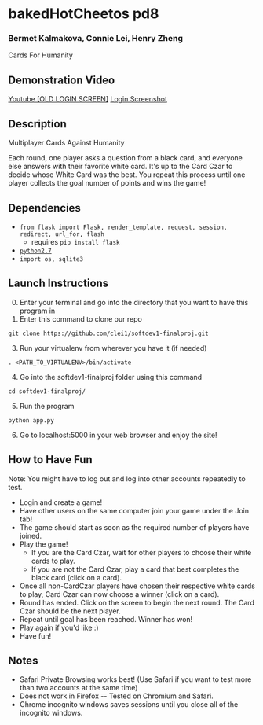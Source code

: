 # bakedHotCheetos pd8
### Bermet Kalmakova, Connie Lei, Henry Zheng
Cards For Humanity

## Demonstration Video
[Youtube [OLD LOGIN SCREEN]](https://youtu.be/VCHi5z_EZEE)
[Login Screenshot](https://imgur.com/sxfwsZc)

## Description
Multiplayer Cards Against Humanity

Each round, one player asks a question from a black card, and everyone else answers with their favorite white card. It's up to the Card Czar to decide whose White Card was the best. You repeat this process until one player collects the goal number of points and wins the game!

## Dependencies
* `from flask import Flask, render_template, request, session, redirect, url_for, flash`
  * requires `pip install flask`
* [`python2.7`](https://www.python.org/download/releases/2.7/)
* `import os, sqlite3`

## Launch Instructions
0. Enter your terminal and go into the directory that you want to have this program in
2. Enter this command to clone our repo
```
git clone https://github.com/clei1/softdev1-finalproj.git
```
3. Run your virtualenv from wherever you have it (if needed)
```
. <PATH_TO_VIRTUALENV>/bin/activate
```
4. Go into the softdev1-finalproj folder using this command
```
cd softdev1-finalproj/
```
5. Run the program
```
python app.py
```
6. Go to localhost:5000 in your web browser and enjoy the site!


## How to Have Fun
Note: You might have to log out and log into other accounts repeatedly to test.
* Login and create a game!
* Have other users on the same computer join your game under the Join tab!
* The game should start as soon as the required number of players have joined.
* Play the game!
  * If you are the Card Czar, wait for other players to choose their white cards to play.
  * If you are not the Card Czar, play a card that best completes the black card (click on a card).
* Once all non-CardCzar players have chosen their respective white cards to play, Card Czar can now choose a winner (click on a card).
* Round has ended. Click on the screen to begin the next round. The Card Czar should be the next player.
* Repeat until goal has been reached. Winner has won!
* Play again if you'd like :)
* Have fun!

## Notes
* Safari Private Browsing works best! (Use Safari if you want to test more than two accounts at the same time)
* Does not work in Firefox -- Tested on Chromium and Safari.
* Chrome incognito windows saves sessions until you close all of the incognito windows.
